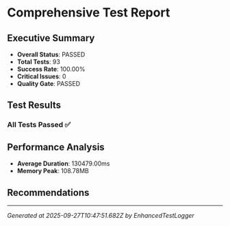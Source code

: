 # Comprehensive Test Report

## Executive Summary
- **Overall Status**: PASSED
- **Total Tests**: 93
- **Success Rate**: 100.00%
- **Critical Issues**: 0
- **Quality Gate**: PASSED

## Test Results
### All Tests Passed ✅

## Performance Analysis
- **Average Duration**: 130479.00ms
- **Memory Peak**: 108.78MB

## Recommendations


---
*Generated at 2025-09-27T10:47:51.682Z by EnhancedTestLogger*
